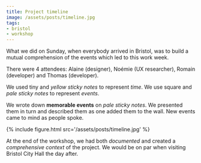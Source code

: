 ```yaml
---
title: Project timeline
image: /assets/posts/timeline.jpg
tags:
- bristol
- workshop
---
```


What we did on Sunday, when everybody arrived in Bristol, was to build a mutual comprehension of the events which led to this work week.

There were 4 attendees: Alaine (designer), Noémie (UX researcher), Romain (developer) and Thomas (developer).

We used tiny and _yellow sticky notes_ to represent _time_. We use square and _pale sticky notes_ to represent _events_.

We wrote down **memorable events** on _pale sticky notes_. We presented them in turn and described them as one added them to the wall. New events came to mind as people spoke.

{% include figure.html src='/assets/posts/timeline.jpg' %}

At the end of the workshop, we had both _documented_ and created a _comprehensive context_ of the project. We would be on par when visiting Bristol City Hall the day after.
